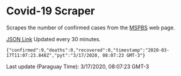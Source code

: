 # Covid-19 Scraper

Scrapes the number of confirmed cases from the [MSPBS](https://www.mspbs.gov.py/covid-19.php) web page.

[JSON Link](https://jmayalag.github.io/covid19-scrape/cases.json)
Updated every 30 minutes.
```
{"confirmed":9,"deaths":0,"recovered":0,"timestamp":"2020-03-17T11:07:23.848Z","pyt":"3/17/2020, 08:07:23 GMT-3"}
```
Last update (Paraguay Time): 3/17/2020, 08:07:23 GMT-3